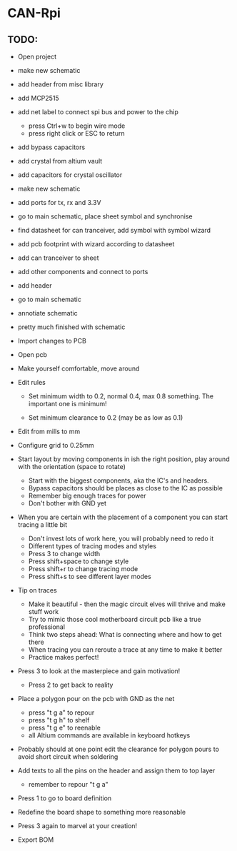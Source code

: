 # CAN-Rpi

## TODO:

* Open  project

* make new schematic

* add header from misc library

* add MCP2515

* add net label to connect spi bus and power to the chip
  * press Ctrl+w to begin wire mode
  * press right click or ESC to return
  

* add bypass capacitors

* add crystal from altium vault

* add capacitors for crystal oscillator

* make new schematic

* add ports for tx, rx and 3.3V

* go to main schematic, place sheet symbol and synchronise

* find datasheet for can tranceiver, add symbol with symbol wizard

* add pcb footprint with wizard according to datasheet

* add can tranceiver to sheet

* add other components and connect to ports

* add header

* go to main schematic

* annotiate schematic

* pretty much finished with schematic

* Import changes to PCB

* Open pcb 

* Make yourself comfortable, move around

* Edit rules

  * Set minimum width to 0.2, normal 0.4, max 0.8 something. The important one is minimum!
  
  * Set minimum clearance to 0.2 (may be as low as 0.1) 

* Edit from mills to mm

* Configure grid to 0.25mm

* Start layout by moving components in ish the right position, play around with the orientation (space to rotate)

  * Start with the biggest components, aka the IC's and headers.
  * Bypass capacitors should be places as close to the IC as possible
  * Remember big enough traces for power
  * Don't bother with GND yet

* When you are certain with the placement of a component you can start tracing a little bit
  * Don't invest lots of work here, you will probably need to redo it
  * Different types of tracing modes and styles
  * Press 3 to change width
  * Press shift+space to change style
  * Press shift+r to change tracing mode
  * Press shift+s to see different layer modes

* Tip on traces
  * Make it beautiful - then the magic circuit elves will thrive and make stuff work
  * Try to mimic those cool motherboard circuit pcb like a true professional
  * Think two steps ahead: What is connecting where and how to get there
  * When tracing you can reroute a trace at any time to make it better
  * Practice makes perfect!
 
* Press 3 to look at the masterpiece and gain motivation!
  * Press 2 to get back to reality
  
* Place a polygon pour on the pcb with GND as the net
  * press "t g a" to repour
  * press "t g h" to shelf
  * press "t g e" to reenable
  * all Altium commands are available in keyboard hotkeys

* Probably should at one point edit the clearance for polygon pours to avoid short circuit when soldering

* Add texts to all the pins on the header and assign them to top layer
  * remember to repour "t g a"
  
* Press 1 to go to board definition

* Redefine the board shape to something more reasonable

* Press 3 again to marvel at your creation!

* Export BOM


